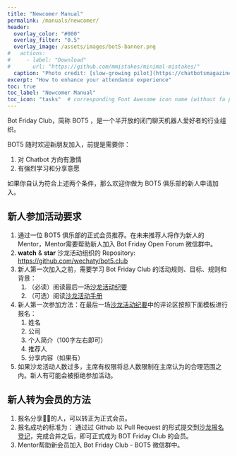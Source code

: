 ```yaml
---
title: "Newcomer Manual"
permalink: /manuals/newcomer/
header:
  overlay_color: "#000"
  overlay_filter: "0.5"
  overlay_image: /assets/images/bot5-banner.png
#   actions:
#     - label: "Download"
#       url: "https://github.com/mmistakes/minimal-mistakes/"
  caption: "Photo credit: [slow-growing pilot](https://chatbotsmagazine.com/why-a-slow-growing-pilot-is-vital-for-chatbot-success-cce7875f93b3)"
excerpt: "How to enhance your attendance experience"
toc: true
toc_label: "Newcomer Manual"
toc_icon: "tasks"  # corresponding Font Awesome icon name (without fa prefix)
---
```


Bot Friday Club，简称 BOT5 ，是一个半开放的闭门聊天机器人爱好者的行业组织。

BOT5 随时欢迎新朋友加入，前提是需要你：

1. 对 Chatbot 方向有激情
2. 有强烈学习和分享意愿

如果你自认为符合上述两个条件，那么欢迎你做为 BOT5 俱乐部的新人申请加入。

## 新人参加活动要求

1. 通过一位 BOT5 俱乐部的正式会员推荐。在未来推荐人将作为新人的 Mentor，Mentor需要帮助新人加入 Bot Friday Open Forum 微信群中。
1. **watch** & **star** 沙龙活动组织的 Repository: <https://github.com/wechaty/bot5.club>
1. 新人第一次加入之前，需要学习 Bot Friday Club 的活动规则、目标、规则和背景：
    1. （必读）阅读最后一场[沙龙活动纪要](https://bot5.club/categories/#events)
    1. （可选）阅读[沙龙活动手册](https://bot5.club/manuals/)
1. 新人第一次参加方法：在最后一场[沙龙活动纪要](https://bot5.club/categories/#events)中的评论区按照下面模板进行报名：
    1. 姓名
    1. 公司
    1. 个人简介（100字左右即可）
    1. 推荐人
    1. 分享内容（如果有）
1. 如果沙龙活动人数过多，主席有权限将总人数限制在主席认为的合理范围之内。新人有可能会被拒绝参加活动。

## 新人转为会员的方法

1. 报名分享的人，可以转正为正式会员。
1. 报名成功的标准为： 通过过 Github 以 Pull Request 的形式提交到[沙龙报名登记](https://github.com/wechaty/bot5.club/blob/master/docs/_pages/talks.md)，完成合并之后，即可正式成为 BOT Friday Club 的会员。
1. Mentor帮助新会员加入 Bot Friday Club - BOT5 微信群中。
